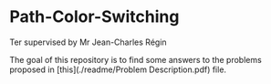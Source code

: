 # Path-Color-Switching
 Ter supervised by Mr Jean-Charles Régin

The goal of this repository is to find some answers to the problems proposed in [this](./readme/Problem Description.pdf) file.
